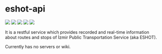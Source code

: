 # eshot-api

![](https://img.shields.io/badge/build-passing-green.svg?style=flat-square)
![](https://img.shields.io/badge/major-0-blue.svg?style=flat-square)
![](https://img.shields.io/badge/minor-1-green.svg?style=flat-square)
![](https://img.shields.io/badge/patch-0-blue.svg?style=flat-square)
![](https://img.shields.io/badge/status-prealpha-red.svg?style=flat-square)

It is a restful service which provides recorded and real-time information
about routes and stops of İzmir Public Transportation Service (aka ESHOT).

Currently has no servers or wiki.